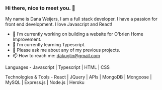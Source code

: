 ### Hi there, nice to meet you. 👋

My name is Dana Weijers, I am a full stack developer. 
I have a passion for front end development. 
I love Javascript and React!

- 🔭 I’m currently working on building a website for O'brien Home Improvement. 
- 🌱 I’m currently learning Typescript. 
- 💬 Please ask me about any of my previous projects. 
- 📫 How to reach me: dakuglin@gmail.com

Languages - 
Javascript | Typescript | HTML | CSS 

Technologies & Tools - 
React | JQuery | APIs | MongoDB | Mongoose | MySQL | Express.js | Node.js | Heroku 



